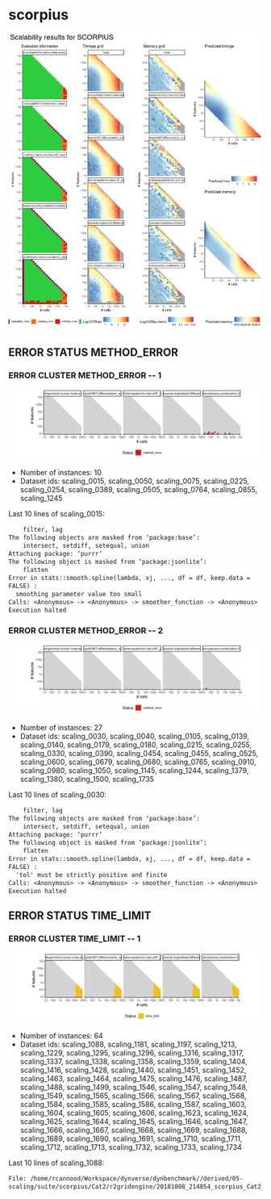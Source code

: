 # scorpius
![Overview](scorpius.png)

## ERROR STATUS METHOD_ERROR

### ERROR CLUSTER METHOD_ERROR -- 1
![Cluster plot](error_class_plots/scorpius_method_error_1.png)

 * Number of instances: 10
 * Dataset ids: scaling_0015, scaling_0050, scaling_0075, scaling_0225, scaling_0254, scaling_0389, scaling_0505, scaling_0764, scaling_0855, scaling_1245

Last 10 lines of scaling_0015:
```
    filter, lag
The following objects are masked from ‘package:base’:
    intersect, setdiff, setequal, union
Attaching package: ‘purrr’
The following object is masked from ‘package:jsonlite’:
    flatten
Error in stats::smooth.spline(lambda, xj, ..., df = df, keep.data = FALSE) : 
  smoothing parameter value too small
Calls: <Anonymous> -> <Anonymous> -> smoother_function -> <Anonymous>
Execution halted
```

### ERROR CLUSTER METHOD_ERROR -- 2
![Cluster plot](error_class_plots/scorpius_method_error_2.png)

 * Number of instances: 27
 * Dataset ids: scaling_0030, scaling_0040, scaling_0105, scaling_0139, scaling_0140, scaling_0179, scaling_0180, scaling_0215, scaling_0255, scaling_0330, scaling_0390, scaling_0454, scaling_0455, scaling_0525, scaling_0600, scaling_0679, scaling_0680, scaling_0765, scaling_0910, scaling_0980, scaling_1050, scaling_1145, scaling_1244, scaling_1379, scaling_1380, scaling_1500, scaling_1735

Last 10 lines of scaling_0030:
```
    filter, lag
The following objects are masked from ‘package:base’:
    intersect, setdiff, setequal, union
Attaching package: ‘purrr’
The following object is masked from ‘package:jsonlite’:
    flatten
Error in stats::smooth.spline(lambda, xj, ..., df = df, keep.data = FALSE) : 
  'tol' must be strictly positive and finite
Calls: <Anonymous> -> <Anonymous> -> smoother_function -> <Anonymous>
Execution halted
```

## ERROR STATUS TIME_LIMIT

### ERROR CLUSTER TIME_LIMIT -- 1
![Cluster plot](error_class_plots/scorpius_time_limit_1.png)

 * Number of instances: 64
 * Dataset ids: scaling_1088, scaling_1181, scaling_1197, scaling_1213, scaling_1229, scaling_1295, scaling_1296, scaling_1316, scaling_1317, scaling_1337, scaling_1338, scaling_1358, scaling_1359, scaling_1404, scaling_1416, scaling_1428, scaling_1440, scaling_1451, scaling_1452, scaling_1463, scaling_1464, scaling_1475, scaling_1476, scaling_1487, scaling_1488, scaling_1499, scaling_1546, scaling_1547, scaling_1548, scaling_1549, scaling_1565, scaling_1566, scaling_1567, scaling_1568, scaling_1584, scaling_1585, scaling_1586, scaling_1587, scaling_1603, scaling_1604, scaling_1605, scaling_1606, scaling_1623, scaling_1624, scaling_1625, scaling_1644, scaling_1645, scaling_1646, scaling_1647, scaling_1666, scaling_1667, scaling_1668, scaling_1669, scaling_1688, scaling_1689, scaling_1690, scaling_1691, scaling_1710, scaling_1711, scaling_1712, scaling_1713, scaling_1732, scaling_1733, scaling_1734

Last 10 lines of scaling_1088:
```
File: /home/rcannood/Workspace/dynverse/dynbenchmark//derived/05-scaling/suite/scorpius/Cat2/r2gridengine/20181008_214854_scorpius_Cat2_P4mlq7IUrz/log/log.408.e.txt
```


